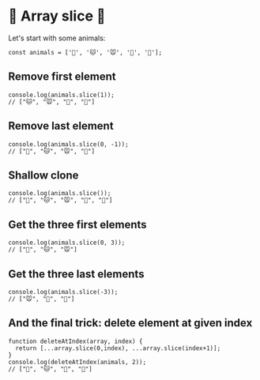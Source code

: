 # 🍰 Array slice 🍰

Let's start with some animals:

```
const animals = ['🐶', '🐱', '🐭', '🐻', '🦁'];
```

## Remove first element

```
console.log(animals.slice(1)); 
// ["🐱", "🐭", "🐻", "🦁"]
```

## Remove last element

```
console.log(animals.slice(0, -1));
// ["🐶", "🐱", "🐭", "🐻"]
```

## Shallow clone

```
console.log(animals.slice());
// ["🐶", "🐱", "🐭", "🐻", "🦁"]
```

## Get the three first elements

```
console.log(animals.slice(0, 3));
// ["🐶", "🐱", "🐭"]
```

## Get the three last elements

```
console.log(animals.slice(-3)); 
// ["🐭", "🐻", "🦁"]
```

## And the final trick: delete element at given index

```
function deleteAtIndex(array, index) {
  return [...array.slice(0,index), ...array.slice(index+1)];
}
console.log(deleteAtIndex(animals, 2));
// ["🐶", "🐱", "🐻", "🦁"]
```
